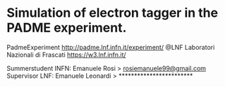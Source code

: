 # Simulation of electron tagger in the PADME experiment.
PadmeExperiment http://padme.lnf.infn.it/experiment/
@LNF Laboratori Nazionali di Frascati https://w3.lnf.infn.it/

Summerstudent INFN: Emanuele Rosi > rosiemanuele99@gmail.com
Supervisor LNF: Emanuele Leonardi > ************************
